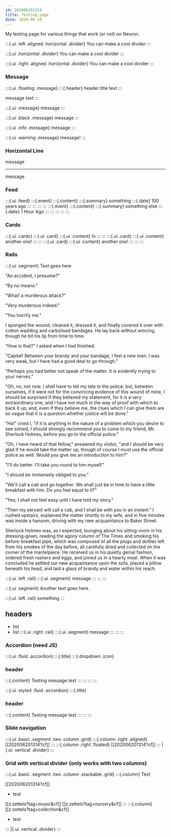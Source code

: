 ```yaml
---
id: 202006201314
title: Testing page
date: 2020-06-20
---
```


My testing page for various things that work (or not) on Neuron.

:::{.ui .left .aligned .horizontal .divider}
You can make a cool divider
:::

:::{.ui .horizontal .divider}
You can make a cool divider
:::

:::{.ui .right .aligned .horizontal .divider}
You can make a cool divider
:::

### Message

:::{.ui .floating .message}
:::{.header}
header title text
:::

message text
:::

:::{.ui .message}
message
:::

:::{.ui .black .message}
message
:::

:::{.ui .info .message}
message
:::

:::{.ui .warning .message}
message!
:::

### Horizontal Line

message

---

message

### Feed

:::{.ui .feed}
:::{.event}
:::{.content}
:::{.summary}
something
:::{.date}
100 years ago
:::
:::
:::
:::
:::{.event}
:::{.content}
:::{.summary}
something else
:::{.date}
1 Hour Ago
:::
:::
:::
:::
:::

### Cards

:::{.ui .cards}
:::{.ui .card}
:::{.ui .content}
hi
:::
:::
:::{.ui .card}
:::{.ui .content}
another one!
:::
:::
:::{.ui .card}
:::{.ui .content}
another one!
:::
:::
:::

### Rails

:::{.ui .segment}
Text goes here

"An accident, I presume?"

"By no means."

"What! a murderous attack?"

"Very murderous indeed."

"You horrify me."

I sponged the wound, cleaned it, dressed it, and finally covered it over with cotton wadding and carbolised bandages. He lay back without wincing, though he bit his lip from time to time.

"How is that?" I asked when I had finished.

"Capital! Between your brandy and your bandage, I feel a new man. I was very weak, but I have had a good deal to go through."

"Perhaps you had better not speak of the matter. It is evidently trying to your nerves."

"Oh, no, not now. I shall have to tell my tale to the police; but, between ourselves, if it were not for the convincing evidence of this wound of mine, I should be surprised if they believed my statement, for it is a very extraordinary one, and I have not much in the way of proof with which to back it up; and, even if they believe me, the clues which I can give them are so vague that it is a question whether justice will be done."

"Ha!" cried I, "if it is anything in the nature of a problem which you desire to see solved, I should strongly recommend you to come to my friend, Mr. Sherlock Holmes, before you go to the official police."

"Oh, I have heard of that fellow," answered my visitor, "and I should be very glad if he would take the matter up, though of course I must use the official police as well. Would you give me an introduction to him?"

"I'll do better. I'll take you round to him myself."

"I should be immensely obliged to you."

"We'll call a cab and go together. We shall just be in time to have a little breakfast with him. Do you feel equal to it?"

"Yes; I shall not feel easy until I have told my story."

"Then my servant will call a cab, and I shall be with you in an instant." I rushed upstairs, explained the matter shortly to my wife, and in five minutes was inside a hansom, driving with my new acquaintance to Baker Street.

Sherlock Holmes was, as I expected, lounging about his sitting-room in his dressing-gown, reading the agony column of The Times and smoking his before-breakfast pipe, which was composed of all the plugs and dottles left from his smokes of the day before, all carefully dried and collected on the corner of the mantelpiece. He received us in his quietly genial fashion, ordered fresh rashers and eggs, and joined us in a hearty meal. When it was concluded he settled our new acquaintance upon the sofa, placed a pillow beneath his head, and laid a glass of brandy and water within his reach.

:::{.ui .left .rail}
:::{.ui .segment}
message
:::
:::
:::

:::{.ui .segment}
Another text goes here.

:::{.ui .left .rail}
something
:::

## headers
- list
- list
:::{.ui .right .rail}
:::{.ui .segment}
message
:::
:::
:::

### Accordion (need JS)

:::{.ui .fluid .accordion}
:::{.title}
:::{.dropdown .icon}
### header
:::{.content}
Testing message text
:::
:::
:::
:::

:::{.ui  .styled .fluid .accordion}
:::{.title}
### header
:::{.content}
Testing message text
:::
:::
:::

### Slide navigation

:::{.ui .basic .segment .two .column .grid}
:::{.column .right .aligned}
[[202006201314?cf]]
:::
:::{.column .right .floated}
[[202006201314?cf]]
:::
|{.ui .vertical .divider}
:::

### Grid with vertical divider (only works with two columns)
:::{.ui .basic .segment .two .column .stackable .grid}
:::{.column}
Text

[[202006201314?cf]]
- test

[[z:zettels?tag=music&cf]]
[[z:zettels?tag=nursery&cf]]
:::
:::{.column}
[[z:zettels?tag=collection&cf]]

- test

:::
|{.ui .vertical .divider}
:::
